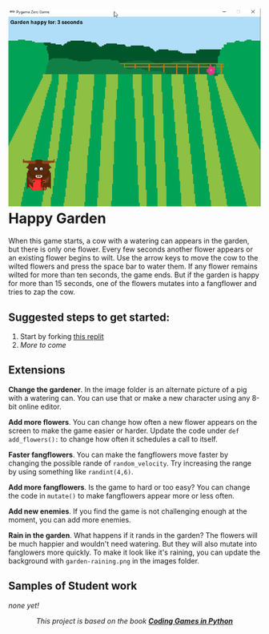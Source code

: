 ![](HappyGarden.gif)   
Happy Garden
===========
When this game starts, a cow with a watering can appears in the garden, but there is only one flower. Every few seconds another flower appears or an existing flower begins to wilt. Use the arrow keys to move the cow to the wilted flowers and press the space bar to water them. If any flower remains wilted for more than ten seconds, the game ends. But if the garden is happy for more than 15 seconds, one of the flowers mutates into a fangflower and tries to zap the cow.

Suggested steps to get started:
---------------------------------
1. Start by forking [this replit](https://replit.com/@MrSimonLowell/HappyGardenBase)
2. *More to come*

Extensions
----------------------------------------------
**Change the gardener**. In the image folder is an alternate picture of a pig with a watering can. You can use that or make a new character using any 8-bit online editor.   

**Add more flowers**. You can change how often a new flower appears on the screen to make the game easier or harder. Update the code under `def add_flowers():` to change how often it schedules a call to itself.   

**Faster fangflowers**. You can make the fangflowers move faster by changing the possible rande of `random_velocity`. Try increasing the range by using something like `randint(4,6)`.   

**Add more fangflowers**. Is the game to hard or too easy? You can change the code in `mutate()` to make fangflowers appear more or less often.   

**Add new enemies**. If you find the game is not challenging enough at the moment, you can add more enemies. 

**Rain in the garden**. What happens if it rands in the garden? The flowers will be much happier and wouldn't need watering. But they will also mutate into fanglowers more quickly. To make it look like it's raining, you can update the background with `garden-raining.png` in the images folder.

Samples of Student work
-----------------------
*none yet!*   
   
      
      
      
<p align="center"><i>This project is based on the book <b><a href="https://www.dk.com/us/book/9781465473615-coding-games-in-python/">Coding Games in Python</a></b></i></p>
